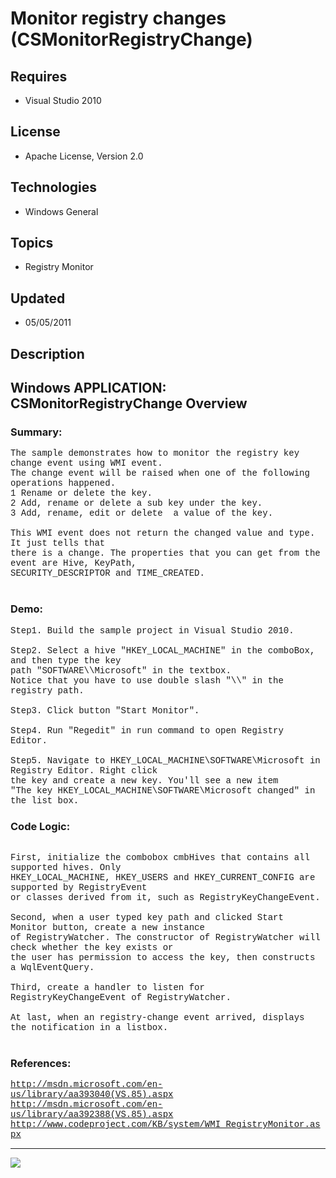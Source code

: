 # Monitor registry changes (CSMonitorRegistryChange)
## Requires
- Visual Studio 2010
## License
- Apache License, Version 2.0
## Technologies
- Windows General
## Topics
- Registry Monitor
## Updated
- 05/05/2011
## Description

<p style="font-family:Courier New"></p>
<h2>Windows APPLICATION: CSMonitorRegistryChange Overview </h2>
<p style="font-family:Courier New"></p>
<h3>Summary:</h3>
<p style="font-family:Courier New">The sample demonstrates how to monitor the registry key change event using WMI event.<br>
The change event will be raised when one of the following operations happened. <br>
1 Rename or delete the key.<br>
2 Add, rename or delete a sub key under the key.<br>
3 Add, rename, edit or delete &nbsp;a value of the key.<br>
<br>
This WMI event does not return the changed value and type. It just tells that <br>
there is a change. The properties that you can get from the event are Hive, KeyPath,
<br>
SECURITY_DESCRIPTOR and TIME_CREATED.<br>
&nbsp; </p>
<h3>Demo:</h3>
<p style="font-family:Courier New">Step1. Build the sample project in Visual Studio 2010.<br>
<br>
Step2. Select a hive &quot;HKEY_LOCAL_MACHINE&quot; in the comboBox, and then type the key<br>
path &quot;SOFTWARE\\Microsoft&quot; in the textbox.<br>
Notice that you have to use double slash &quot;\\&quot; in the registry path. <br>
<br>
Step3. Click button &quot;Start Monitor&quot;.<br>
<br>
Step4. Run &quot;Regedit&quot; in run command to open Registry Editor.<br>
<br>
Step5. Navigate to HKEY_LOCAL_MACHINE\SOFTWARE\Microsoft in Registry Editor. Right click
<br>
the key and create a new key. You'll see a new item <br>
&quot;The key HKEY_LOCAL_MACHINE\SOFTWARE\Microsoft changed&quot; in the list box.<br>
</p>
<h3>Code Logic:</h3>
<p style="font-family:Courier New"><br>
First, initialize the combobox cmbHives that contains all supported hives. Only <br>
HKEY_LOCAL_MACHINE, HKEY_USERS and HKEY_CURRENT_CONFIG are supported by RegistryEvent<br>
or classes derived from it, such as RegistryKeyChangeEvent.<br>
<br>
Second, when a user typed key path and clicked Start Monitor button, create a new instance<br>
of RegistryWatcher. The constructor of RegistryWatcher will check whether the key exists or<br>
the user has permission to access the key, then constructs a WqlEventQuery.<br>
<br>
Third, create a handler to listen for RegistryKeyChangeEvent of RegistryWatcher.<br>
<br>
At last, when an registry-change event arrived, displays the notification in a listbox.
<br>
<br>
</p>
<h3>References:</h3>
<p style="font-family:Courier New"><a target="_blank" href="http://msdn.microsoft.com/en-us/library/aa393040(VS.85).aspx">http://msdn.microsoft.com/en-us/library/aa393040(VS.85).aspx</a><br>
<a target="_blank" href="http://msdn.microsoft.com/en-us/library/aa392388(VS.85).aspx">http://msdn.microsoft.com/en-us/library/aa392388(VS.85).aspx</a><br>
<a target="_blank" href="http://www.codeproject.com/KB/system/WMI_RegistryMonitor.aspx">http://www.codeproject.com/KB/system/WMI_RegistryMonitor.aspx</a><br>
</p>
<hr>
<div><a href="http://go.microsoft.com/?linkid=9759640" style="margin-top:3px"><img src="http://bit.ly/onecodelogo">
</a></div>
